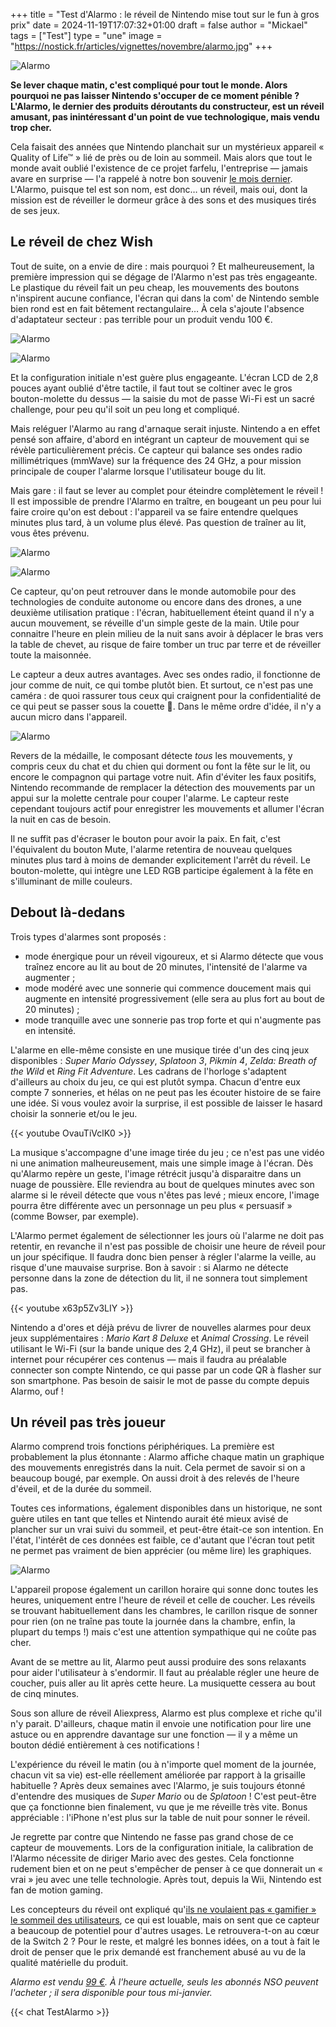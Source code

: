 +++
title = "Test d'Alarmo : le réveil de Nintendo mise tout sur le fun à gros prix"
date = 2024-11-19T17:07:32+01:00
draft = false
author = "Mickael"
tags = ["Test"]
type = "une"
image = "https://nostick.fr/articles/vignettes/novembre/alarmo.jpg"
+++

![Alarmo](alarmo.jpg "")

**Se lever chaque matin, c'est compliqué pour tout le monde. Alors pourquoi ne pas laisser Nintendo s'occuper de ce moment pénible ? L'Alarmo, le dernier des produits déroutants du constructeur, est un réveil amusant, pas inintéressant d'un point de vue technologique, mais vendu trop cher.**

Cela faisait des années que Nintendo planchait sur un mystérieux appareil « Quality of Life™ » lié de près ou de loin au sommeil. Mais alors que tout le monde avait oublié l'existence de ce projet farfelu, l'entreprise — jamais avare en surprise — l'a rappelé à notre bon souvenir [le mois dernier](https://nostick.fr/articles/2024/octobre/0910-pas-de-switch-2-reveil-alarmo-nintendo/). L'Alarmo, puisque tel est son nom, est donc… un réveil, mais oui, dont la mission est de réveiller le dormeur grâce à des sons et des musiques tirés de ses jeux.

## Le réveil de chez Wish

Tout de suite, on a envie de dire : mais pourquoi ? Et malheureusement, la première impression qui se dégage de l'Alarmo n'est pas très engageante. Le plastique du réveil fait un peu cheap, les mouvements des boutons n'inspirent aucune confiance, l'écran qui dans la com' de Nintendo semble bien rond est en fait bêtement rectangulaire… À cela s'ajoute l'absence d'adaptateur secteur : pas terrible pour un produit vendu 100 €.

![Alarmo](alarmo1.jpg "")

![Alarmo](alarmo2.jpg "")

Et la configuration initiale n'est guère plus engageante. L'écran LCD de 2,8 pouces ayant oublié d'être tactile, il faut tout se coltiner avec le gros bouton-molette du dessus — la saisie du mot de passe Wi-Fi est un sacré challenge, pour peu qu'il soit un peu long et compliqué. 

Mais reléguer l'Alarmo au rang d'arnaque serait injuste. Nintendo a en effet pensé son affaire, d'abord en intégrant un capteur de mouvement qui se révèle particulièrement précis. Ce capteur qui balance ses ondes radio millimétriques (mmWave) sur la fréquence des 24 GHz, a pour mission principale de couper l'alarme lorsque l'utilisateur bouge du lit.

Mais gare : il faut se lever au complet pour éteindre complètement le réveil ! Il est impossible de prendre l'Alarmo en traître, en bougeant un peu pour lui faire croire qu'on est debout : l'appareil va se faire entendre quelques minutes plus tard, à un volume plus élevé. Pas question de traîner au lit, vous êtes prévenu.

![Alarmo](alarmo-galerie1.jpg "L'écran est de meilleure qualité en vrai, les photos ne lui rendent pas justice.")

![Alarmo](alarmo-galerie2.jpg "")


Ce capteur, qu'on peut retrouver dans le monde automobile pour des technologies de conduite autonome ou encore dans des drones, a une deuxième utilisation pratique : l'écran, habituellement éteint quand il n'y a aucun mouvement, se réveille d'un simple geste de la main. Utile pour connaitre l'heure en plein milieu de la nuit sans avoir à déplacer le bras vers la table de chevet, au risque de faire tomber un truc par terre et de réveiller toute la maisonnée.

Le capteur a deux autres avantages. Avec ses ondes radio, il fonctionne de jour comme de nuit, ce qui tombe plutôt bien. Et surtout, ce n'est pas une caméra : de quoi rassurer tous ceux qui craignent pour la confidentialité de ce qui peut se passer sous la couette 👀. Dans le même ordre d'idée, il n'y a aucun micro dans l'appareil.

![Alarmo](alarmo-nintendo-mouvement.jpg "Le capteur vise large. © Nintendo")

Revers de la médaille, le composant détecte *tous* les mouvements, y compris ceux du chat et du chien qui dorment ou font la fête sur le lit, ou encore le compagnon qui partage votre nuit. Afin d'éviter les faux positifs, Nintendo recommande de remplacer la détection des mouvements par un appui sur la molette centrale pour couper l'alarme. Le capteur reste cependant toujours actif pour enregistrer les mouvements et allumer l'écran la nuit en cas de besoin.

Il ne suffit pas d'écraser le bouton pour avoir la paix. En fait, c'est l'équivalent du bouton Mute, l'alarme retentira de nouveau quelques minutes plus tard à moins de demander explicitement l'arrêt du réveil. Le bouton-molette, qui intègre une LED RGB participe également à la fête en s'illuminant de mille couleurs.

## Debout là-dedans

Trois types d'alarmes sont proposés : 

- mode énergique pour un réveil vigoureux, et si Alarmo détecte que vous traînez encore au lit au bout de 20 minutes, l'intensité de l'alarme va augmenter ;
- mode modéré avec une sonnerie qui commence doucement mais qui augmente en intensité progressivement (elle sera au plus fort au bout de 20 minutes) ;
- mode tranquille avec une sonnerie pas trop forte et qui n'augmente pas en intensité.

L'alarme en elle-même consiste en une musique tirée d'un des cinq jeux disponibles : *Super Mario Odyssey*, *Splatoon 3*, *Pikmin 4*, *Zelda: Breath of the Wild* et *Ring Fit Adventure*. Les cadrans de l'horloge s'adaptent d'ailleurs au choix du jeu, ce qui est plutôt sympa. Chacun d'entre eux compte 7 sonneries, et hélas on ne peut pas les écouter histoire de se faire une idée. Si vous voulez avoir la surprise, il est possible de laisser le hasard choisir la sonnerie et/ou le jeu.

{{< youtube OvauTiVclK0 >}} 

La musique s'accompagne d'une image tirée du jeu ; ce n'est pas une vidéo ni une animation malheureusement, mais une simple image à l'écran. Dès qu'Alarmo repère un geste, l'image rétrécit jusqu'à disparaitre dans un nuage de poussière. Elle reviendra au bout de quelques minutes avec son alarme si le réveil détecte que vous n'êtes pas levé ; mieux encore, l'image pourra être différente avec un personnage un peu plus « persuasif » (comme Bowser, par exemple).

L'Alarmo permet également de sélectionner les jours où l'alarme ne doit pas retentir, en revanche il n'est pas possible de choisir une heure de réveil pour un jour spécifique. Il faudra donc bien penser à régler l'alarme la veille, au risque d'une mauvaise surprise. Bon à savoir : si Alarmo ne détecte personne dans la zone de détection du lit, il ne sonnera tout simplement pas. 

{{< youtube x63p5Zv3LIY >}} 

Nintendo a d'ores et déjà prévu de livrer de nouvelles alarmes  pour deux jeux supplémentaires : *Mario Kart 8 Deluxe* et *Animal Crossing*. Le réveil utilisant le Wi-Fi (sur la bande unique des 2,4 GHz), il peut se brancher à internet pour récupérer ces contenus — mais il faudra au préalable connecter son compte Nintendo, ce qui passe par un code QR à flasher sur son smartphone. Pas besoin de saisir le mot de passe du compte depuis Alarmo, ouf !

## Un réveil pas très joueur

Alarmo comprend trois fonctions périphériques. La première est probablement la plus étonnante : Alarmo affiche chaque matin un graphique des mouvements enregistrés dans la nuit. Cela permet de savoir si on a beaucoup bougé, par exemple. On aussi droit à des relevés de l'heure d'éveil, et de la durée du sommeil. 

Toutes ces informations, également disponibles dans un historique, ne sont guère utiles en tant que telles et Nintendo aurait été mieux avisé de plancher sur un vrai suivi du sommeil, et peut-être était-ce son intention. En l'état, l'intérêt de ces données est faible, ce d'autant que l'écran tout petit ne permet pas vraiment de bien apprécier (ou même lire) les graphiques.

![Alarmo](alarmo-nintendo-9.jpg "")

L'appareil propose également un carillon horaire qui sonne donc toutes les heures, uniquement entre l'heure de réveil et celle de coucher. Les réveils se trouvant habituellement dans les chambres, le carillon risque de sonner pour rien (on ne traîne pas toute la journée dans la chambre, enfin, la plupart du temps !) mais c'est une attention sympathique qui ne coûte pas cher.

Avant de se mettre au lit, Alarmo peut aussi produire des sons relaxants pour aider l'utilisateur à s'endormir. Il faut au préalable régler une heure de coucher, puis aller au lit après cette heure. La musiquette cessera au bout de cinq minutes.

Sous son allure de réveil Aliexpress, Alarmo est plus complexe et riche qu'il n'y parait. D'ailleurs, chaque matin il envoie une notification pour lire une astuce ou en apprendre davantage sur une fonction — il y a même un bouton dédié entièrement à ces notifications !

L'expérience du réveil le matin (ou à n'importe quel moment de la journée, chacun vit sa vie) est-elle réellement améliorée par rapport à la grisaille habituelle ? Après deux semaines avec l'Alarmo, je suis toujours étonné d'entendre des musiques de *Super Mario* ou de *Splatoon* ! C'est peut-être que ça fonctionne bien finalement, vu que je me réveille très vite. Bonus appréciable : l'iPhone n'est plus sur la table de nuit pour sonner le réveil.

Je regrette par contre que Nintendo ne fasse pas grand chose de ce capteur de mouvements. Lors de la configuration initiale, la calibration de l'Alarmo nécessite de diriger Mario avec des gestes. Cela fonctionne rudement bien et on ne peut s'empêcher de penser à ce que donnerait un « vrai » jeu avec une telle technologie. Après tout, depuis la Wii, Nintendo est fan de motion gaming.

Les concepteurs du réveil ont expliqué qu'[ils ne voulaient pas « gamifier » le sommeil des utilisateurs](https://nostick.fr/articles/2024/octobre/1210-backlog-silent-hill-2-roblox-little-big-planet-3-alarmo-balatro/#la-grosse-info-de-la-semaine--nintendo-sonne-lalarme), ce qui est louable, mais on sent que ce capteur a beaucoup de potentiel pour d'autres usages. Le retrouvera-t-on au cœur de la Switch 2 ? Pour le reste, et malgré les bonnes idées, on a tout à fait le droit de penser que le prix demandé est franchement abusé au vu de la qualité matérielle du produit.

*Alarmo est vendu [99 €](https://www.nintendo.com/fr-fr/Hardware/Le-reveil-musical-de-Nintendo-Alarmo/Le-reveil-musical-de-Nintendo-Alarmo-2670177.html). À l'heure actuelle, seuls les abonnés NSO peuvent l'acheter ; il sera disponible pour tous mi-janvier.*

{{< chat TestAlarmo >}} 

